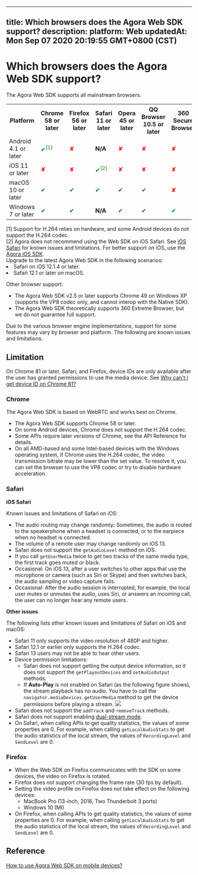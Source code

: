 
---
title: Which browsers does the Agora Web SDK support?
description: 
platform: Web
updatedAt: Mon Sep 07 2020 20:19:55 GMT+0800 (CST)
---
# Which browsers does the Agora Web SDK support?
The Agora Web SDK supports all mainstream browsers. 

<table>
  <tr>
    <th>Platform</th>
    <th>Chrome 58 or later</th>
    <th>Firefox 56 or later</th>
    <th>Safari 11 or later</th>
    <th>Opera 45 or later</th>
    <th>QQ Browser 10.5 or later</th>
    <th>360 Secure Browser</th>
    <th>Edge Browser 80 or later</th>
  </tr>
   <tr>
    <td>Android 4.1 or later</td>
		 <td><font color="green">✔<sup>[1]</sup></td>
    <td><font color="red">✘</td>
		<td><b>N/A</b></td>
    <td><font color="red">✘</td>
    <td><font color="red">✘</td>
    <td><font color="red">✘</td>
    <td><font color="red">✘</td>
  </tr>
  <tr>
    <td>iOS 11 or later</td>
    <td><font color="red">✘</td>
    <td><font color="red">✘</td>
		<td><font color="green">✔<sup>[2]</sup></td>
    <td><font color="red">✘</td>
    <td><font color="red">✘</td>
    <td><font color="red">✘</td>
    <td><font color="red">✘</td>
  </tr>
  <tr>
    <td>macOS 10 or later</td>
    <td><font color="green">✔</td>
    <td><font color="green">✔</td>
    <td><font color="green">✔</td>
    <td><font color="green">✔</td>
    <td><font color="green">✔</td>
    <td><font color="red">✘</td>
    <td><font color="red">✘</td>
  </tr>
  <tr>
    <td>Windows 7 or later</td>
    <td><font color="green">✔</td>
    <td><font color="green">✔</td>
		<td><b>N/A</b></td>
    <td><font color="green">✔</td>
    <td><font color="green">✔</td>
    <td><font color="green">✔</td>
    <td><font color="green">✔</td>
  </tr>
</table>

<div class="alert warning">[1] Support for H.264 relies on hardware, and some Android devices do not support the H.264 codec.<br>[2] Agora does not recommend using the Web SDK on iOS Safari. See <a href="../../en/faq/browser_support.md">iOS Safari</a> for known issues and limitations. For better support on iOS, use the <a href="https://docs.agora.io/en/Interactive%20Broadcast/downloads">Agora iOS SDK</a>.</div>
<div class="alert warning"> Upgrade to the latest Agora Web SDK in the following scenarios:
	<li>Safari on iOS 12.1.4 or later.</li>
	<li>Safari 12.1 or later on macOS.</li>
</div>

Other browser support:

- The Agora Web SDK v2.5 or later supports Chrome 49 on Windows XP (supports the VP8 codec only, and cannot interop with the Native SDK).
- The Agora Web SDK theoretically supports 360 Extreme Browser, but we do not guarantee full support.

Due to the various browser engine implementations, support for some features may vary by browser and platform. The following are known issues and limitations.

## Limitation

On Chrome 81 or later, Safari, and Firefox, device IDs are only available after the user has granted permissions to use the media device. See [Why can't I get device ID on Chrome 81?](https://docs.agora.io/en/faq/empty_deviceId)
	
### Chrome

The Agora Web SDK is based on WebRTC and works best on Chrome.
- The Agora Web SDK supports Chrome 58 or later.
- On some Android devices, Chrome does not support the H.264 codec.
- Some APIs require later versions of Chrome, see the API Reference for details.
- On all AMD-based and some Intel-based devices with the Windows operating system, if Chrome uses the H.264 codec, the video transmission bitrate may be lower than the set value. To resolve it, you can set the browser to use the VP8 codec or try to disable hardware acceleration.

### Safari

<a name="ios"></a>**iOS Safari**

Known issues and limitations of Safari on iOS:

- The audio routing may change randomly: Sometimes, the audio is routed to the speakerphone when a headset is connected, or to the earpiece when no headset is connected.
- The volume of a remote user may change randomly on iOS 13.
- Safari does not support the `getAudioLevel` method on iOS.
- If you call `getUserMedia` twice to get two tracks of the same media type, the first track goes muted or black.
- Occasional: On iOS 13, after a user switches to other apps that use the microphone or camera (such as Siri or Skype) and then switches back, the audio sampling or video capture fails.
- Occasional: After the audio session is interrupted, for example, the local user mutes or unmutes the audio, uses Siri, or answers an incoming call, the user can no longer hear any remote users.

**Other issues**

The following lists other known issues and limitations of Safari on iOS and macOS:

- Safari 11 only supports the video resolution of 480P and higher.
- Safari 12.1 or earlier only supports the H.264 codec.
- Safari 13 users may not be able to hear other users.
- Device permission limitations:
  - Safari does not support getting the output device information, so it does not support the `getPlayoutDevices` and `setAudioOutput` methods.
  - If **Auto-Play** is not enabled on Safari (as the following figure shows), the stream playback has no audio. You have to call the `navigator.mediaDevices.getUserMedia` method to get the device permissions before playing a stream.
    ![](https://web-cdn.agora.io/docs-files/1591079062644)
- Safari does not support the `addTrack` and `removeTrack` methods.
- Safari does not support enabling [dual-stream mode](https://docs.agora.io/en/Agora%20Platform/terms?platform=All%20Platforms#dual-stream).
- On Safari, when calling APIs to get quality statistics, the values of some properties are 0. For example, when calling `getLocalAudioStats` to get the audio statistics of the local stream, the values of `RecordingLevel` and `SendLevel` are 0.

### Firefox

- When the Web SDK on Firefox communicates with the SDK on some devices, the video on Firefox is rotated.
- Firefox does not support changing the frame rate (30 fps by default).
- Setting the video profile on Firefox does not take effect on the following devices:
  - MacBook Pro (13-inch, 2016, Two Thunderbolt 3 ports)
  - Windows 10 (MI)
- On Firefox, when calling APIs to get quality statistics, the values of some properties are 0. For example, when calling `getLocalAudioStats` to get the audio statistics of the local stream, the values of `RecordingLevel` and `SendLevel` are 0.

## Reference
[How to use Agora Web SDK on mobile devices?](https://docs.agora.io/en/faq/web_on_mobile)
